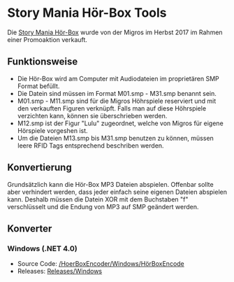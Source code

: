 # Story Mania Hör-Box Tools

Die [Story Mania Hör-Box](https://storymania.migros.ch/de/hoerspiele/hoer-box/) wurde von der Migros im Herbst 2017 im Rahmen einer Promoaktion verkauft.

## Funktionsweise

- Die Hör-Box wird am Computer mit Audiodateien im proprietären SMP Format befüllt. 
- Die Datein sind müssen im Format M01.smp - M31.smp benannt sein.
- M01.smp - M11.smp sind für die Migros Höhrspiele reserviert und mit den verkauften Figuren verknüpft. Falls man auf diese Höhrspiele verzichten kann, können sie überschrieben werden.
- M12.smp ist der Figur "Lulu" zugeordnet, welche von Migros für eigene Hörspiele vorgeshen ist.
- Um die Dateien M13.smp bis M31.smp benutzen zu können, müssen leere RFID Tags entsprechend beschriben werden.

## Konvertierung
Grundsätzlich kann die Hör-Box MP3 Dateien abspielen. Offenbar sollte aber verhindert werden, dass jeder einfach seine eigenen Dateien abspielen kann. Deshalb müssen die Datein XOR mit dem Buchstaben "f" verschlüsselt und die Endung von MP3 auf SMP geändert werden.

## Konverter 

### Windows (.NET 4.0)

- Source Code: [/HoerBoxEncoder/Windows/HörBoxEncode](/HoerBoxEncoder/Windows/HörBoxEncode)
- Releases: [Releases/Windows](Releases/Windows)
